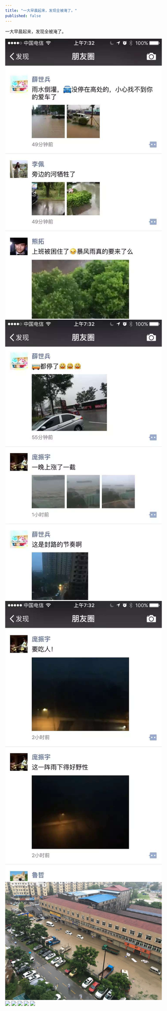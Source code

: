 ```yaml
---
title: "一大早晨起来，发现全被淹了。"
published: false
---
```

一大早晨起来，发现全被淹了。

![](./1.jpg)
![](./2.jpg)
![](./3.jpg)
![](./4.jpg)
![](./5.jpg)
![](./6.jpg)
![](./7.jpg)
![](./8.jpg)
![](./9.jpg)
